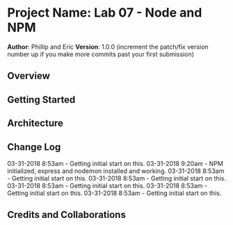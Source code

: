 # Project Name: Lab 07 - Node and NPM

**Author**: Phillip and Eric
**Version**: 1.0.0 (increment the patch/fix version number up if you make more commits past your first submission)

## Overview
<!-- Provide a high level overview of what this application is and why you are building it, beyond the fact that it's an assignment for a Code Fellows 301 class. (i.e. What's your problem domain?) -->

## Getting Started
<!-- What are the steps that a user must take in order to build this app on their own machine and get it running? -->

## Architecture
<!-- Provide a detailed description of the application design. What technologies (languages, libraries, etc) you're using, and any other relevant design information. -->

## Change Log
<!-- Use this are to document the iterative changes made to your application as each feature is successfully implemented. Use time stamps. Here's an examples: -->

03-31-2018 8:53am - Getting initial start on this.
03-31-2018 9:20am - NPM initialized, express and nodemon installed and working.
03-31-2018 8:53am - Getting initial start on this.
03-31-2018 8:53am - Getting initial start on this.
03-31-2018 8:53am - Getting initial start on this.
03-31-2018 8:53am - Getting initial start on this.
03-31-2018 8:53am - Getting initial start on this.


## Credits and Collaborations
<!-- Give credit (and a link) to other people or resources that helped you build this application. -->